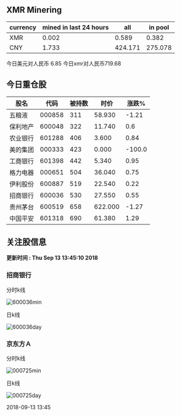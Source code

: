 ## XMR Minering

|currency|mined in last 24 hours|all|in pool|
|---|---|---|---|
|XMR|0.002|0.589|0.382|
|CNY|1.733|424.171|275.078|

今日美元对人民币 6.85	今日xmr对人民币719.68


## 今日重仓股 

|股名|代码|被持数|时价|涨跌%|
|---|---|---|---|---|
|五粮液|000858|311|58.930|-1.21|
|保利地产|600048|322|11.740|0.6|
|农业银行|601288|406|3.600|0.84|
|美的集团|000333|423|0.000|-100.0|
|工商银行|601398|442|5.340|0.95|
|格力电器|000651|504|36.040|0.75|
|伊利股份|600887|519|22.540|0.22|
|招商银行|600036|530|27.550|0.55|
|贵州茅台|600519|658|622.000|-1.27|
|中国平安|601318|690|61.380|1.29|

## 关注股信息
**更新时间 : Thu Sep 13 13:45:10 2018**
### 招商银行 
分时k线

![600036min](http://image.sinajs.cn/newchart/min/n/sh600036.gif)

日k线

![600036day](http://image.sinajs.cn/newchart/daily/n/sh600036.gif)

### 京东方Ａ 
分时k线

![000725min](http://image.sinajs.cn/newchart/min/n/sz000725.gif)

日k线

![000725day](http://image.sinajs.cn/newchart/daily/n/sz000725.gif)

2018-09-13 13:45